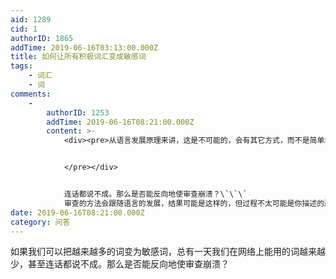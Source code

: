 ```yaml
---
aid: 1289
cid: 1
authorID: 1865
addTime: 2019-06-16T03:13:00.000Z
title: 如何让所有积极词汇变成敏感词
tags:
    - 词汇
    - 词
comments:
    -
        authorID: 1253
        addTime: 2019-06-16T08:21:00.000Z
        content: >-
            <div><pre>从语言发展原理来讲，这是不可能的，会有其它方式，而不是简单地替换字词。


            </pre></div>


            连话都说不成。那么是否能反向地使审查崩溃？\`\`\`
            审查的方法会跟随语言的发展，结果可能是这样的，但过程不太可能是你描述的那样简单，尤其是在 AI 高速发展的今天。
date: 2019-06-16T08:21:00.000Z
category: 问答
---
```


如果我们可以把越来越多的词变为敏感词，总有一天我们在网络上能用的词越来越少，甚至连话都说不成。那么是否能反向地使审查崩溃？
